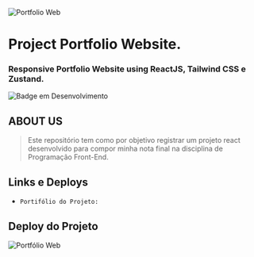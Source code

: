 ![Portfolio Web](https://user-images.githubusercontent.com/100232025/202561383-5a56894e-53bb-4278-9b14-fa4d69ab410b.gif)
# Project Portfolio Website.
### Responsive Portfolio Website using ReactJS, Tailwind CSS e Zustand.
![Badge em Desenvolvimento](http://img.shields.io/static/v1?label=STATUS&message=EM%20DESENVOLVIMENTO&color=4a309d&style=for-the-badge)

## ABOUT US
> Este repositório tem como por objetivo registrar um projeto react desenvolvido para compor minha nota final na disciplina de Programação Front-End.
  
## Links e Deploys
- `Portifólio do Projeto:` 

## Deploy do Projeto
![Portfólio Web](https://user-images.githubusercontent.com/100232025/202561406-3c70d958-cc1e-4bf3-b131-424f51e7b3dc.gif)
